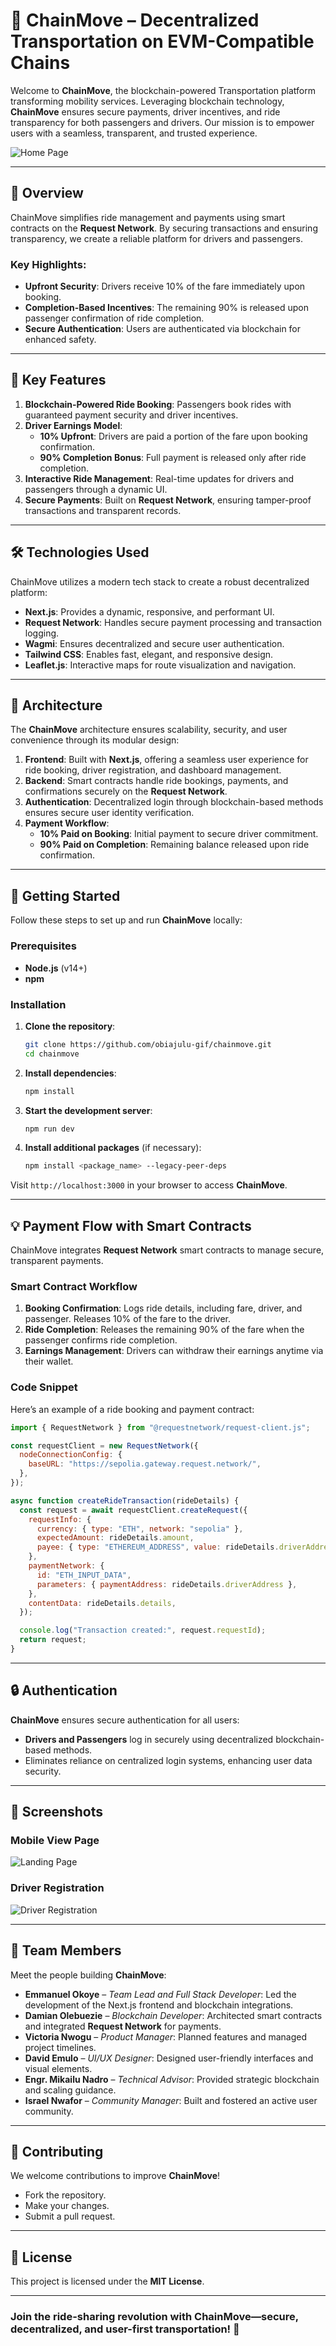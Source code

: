 # 🚗 ChainMove – Decentralized Transportation on EVM-Compatible Chains

Welcome to **ChainMove**, the blockchain-powered Transportation platform transforming mobility services. Leveraging blockchain technology, **ChainMove** ensures secure payments, driver incentives, and ride transparency for both passengers and drivers. Our mission is to empower users with a seamless, transparent, and trusted experience.

![Home Page](./public/images/landingpage.png)

---

## 🌟 **Overview**

ChainMove simplifies ride management and payments using smart contracts on the **Request Network**. By securing transactions and ensuring transparency, we create a reliable platform for drivers and passengers. 

### Key Highlights:
- **Upfront Security**: Drivers receive 10% of the fare immediately upon booking.
- **Completion-Based Incentives**: The remaining 90% is released upon passenger confirmation of ride completion.
- **Secure Authentication**: Users are authenticated via blockchain for enhanced safety.

---

## 🎯 **Key Features**

1. **Blockchain-Powered Ride Booking**: Passengers book rides with guaranteed payment security and driver incentives.
2. **Driver Earnings Model**:
   - **10% Upfront**: Drivers are paid a portion of the fare upon booking confirmation.
   - **90% Completion Bonus**: Full payment is released only after ride completion.
3. **Interactive Ride Management**: Real-time updates for drivers and passengers through a dynamic UI.
4. **Secure Payments**: Built on **Request Network**, ensuring tamper-proof transactions and transparent records.

---

## 🛠️ **Technologies Used**

ChainMove utilizes a modern tech stack to create a robust decentralized platform:

- **Next.js**: Provides a dynamic, responsive, and performant UI.
- **Request Network**: Handles secure payment processing and transaction logging.
- **Wagmi**: Ensures decentralized and secure user authentication.
- **Tailwind CSS**: Enables fast, elegant, and responsive design.
- **Leaflet.js**: Interactive maps for route visualization and navigation.

---

## 📐 **Architecture**

The **ChainMove** architecture ensures scalability, security, and user convenience through its modular design:

1. **Frontend**: Built with **Next.js**, offering a seamless user experience for ride booking, driver registration, and dashboard management.
2. **Backend**: Smart contracts handle ride bookings, payments, and confirmations securely on the **Request Network**.
3. **Authentication**: Decentralized login through blockchain-based methods ensures secure user identity verification.
4. **Payment Workflow**:
   - **10% Paid on Booking**: Initial payment to secure driver commitment.
   - **90% Paid on Completion**: Remaining balance released upon ride confirmation.

---

## 🚀 **Getting Started**

Follow these steps to set up and run **ChainMove** locally:

### **Prerequisites**
- **Node.js** (v14+)
- **npm**

### **Installation**

1. **Clone the repository**:
   ```bash
   git clone https://github.com/obiajulu-gif/chainmove.git
   cd chainmove
   ```

2. **Install dependencies**:
   ```bash
   npm install
   ```

3. **Start the development server**:
   ```bash
   npm run dev
   ```

4. **Install additional packages** (if necessary):
   ```bash
   npm install <package_name> --legacy-peer-deps
   ```

Visit `http://localhost:3000` in your browser to access **ChainMove**.

---

## 💡 **Payment Flow with Smart Contracts**

ChainMove integrates **Request Network** smart contracts to manage secure, transparent payments. 

### **Smart Contract Workflow**
1. **Booking Confirmation**: Logs ride details, including fare, driver, and passenger. Releases 10% of the fare to the driver.
2. **Ride Completion**: Releases the remaining 90% of the fare when the passenger confirms ride completion.
3. **Earnings Management**: Drivers can withdraw their earnings anytime via their wallet.

### Code Snippet
Here’s an example of a ride booking and payment contract:

```javascript
import { RequestNetwork } from "@requestnetwork/request-client.js";

const requestClient = new RequestNetwork({
  nodeConnectionConfig: {
    baseURL: "https://sepolia.gateway.request.network/",
  },
});

async function createRideTransaction(rideDetails) {
  const request = await requestClient.createRequest({
    requestInfo: {
      currency: { type: "ETH", network: "sepolia" },
      expectedAmount: rideDetails.amount,
      payee: { type: "ETHEREUM_ADDRESS", value: rideDetails.driverAddress },
    },
    paymentNetwork: {
      id: "ETH_INPUT_DATA",
      parameters: { paymentAddress: rideDetails.driverAddress },
    },
    contentData: rideDetails.details,
  });

  console.log("Transaction created:", request.requestId);
  return request;
}
```

---

## 🔒 **Authentication**

**ChainMove** ensures secure authentication for all users:
- **Drivers and Passengers** log in securely using decentralized blockchain-based methods.
- Eliminates reliance on centralized login systems, enhancing user data security.

---

## 📱 **Screenshots**

### **Mobile View Page**
![Landing Page](./public/images/landingpagephone.png)

### **Driver Registration**
![Driver Registration](./public/images/registerpage.png)

---

## 🤝 **Team Members**

Meet the people building **ChainMove**:

- **Emmanuel Okoye** – *Team Lead and Full Stack Developer*: Led the development of the Next.js frontend and blockchain integrations.
- **Damian Olebuezie** – *Blockchain Developer*: Architected smart contracts and integrated **Request Network** for payments.
- **Victoria Nwogu** – *Product Manager*: Planned features and managed project timelines.
- **David Emulo** – *UI/UX Designer*: Designed user-friendly interfaces and visual elements.
- **Engr. Mikailu Nadro** – *Technical Advisor*: Provided strategic blockchain and scaling guidance.
- **Israel Nwafor** – *Community Manager*: Built and fostered an active user community.

---

## 🤝 **Contributing**

We welcome contributions to improve **ChainMove**! 
- Fork the repository.
- Make your changes.
- Submit a pull request.

---

## 📝 **License**

This project is licensed under the **MIT License**.

---

### Join the ride-sharing revolution with **ChainMove**—secure, decentralized, and user-first transportation! 🚗